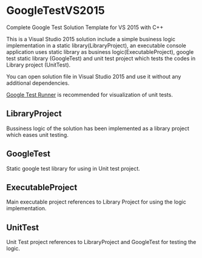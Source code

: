 # GoogleTestVS2015
Complete Google Test Solution Template for VS 2015 with C++

This is a Visual Studio 2015 solution include a simple business logic implementation in a static library(LibraryProject), 
an executable console application uses static library as business logic(ExecutableProject), google test static library (GoogleTest) and
unit test project which tests the codes in Library project (UnitTest). 

You can open solution file in Visual Studio 2015 and use it without any additional dependencies.

[Google Test Runner](https://visualstudiogallery.msdn.microsoft.com/cbd1a9b2-790b-4d49-905f-d128ca21d3fb) is recommended for visualization of unit tests.

## LibraryProject
Bussiness logic of the solution has been implemented as a library project which eases unit testing.

## GoogleTest
Static google test library for using in Unit test project.

## ExecutableProject
Main executable project references to Library Project for using the logic implementation.

## UnitTest
Unit Test project references to LibraryProject and GoogleTest for testing the logic.

